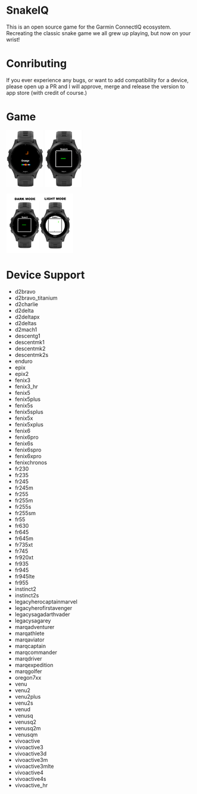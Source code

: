 # SnakeIQ

This is an open source game for the Garmin ConnectIQ ecosystem. Recreating the classic snake game we all grew up playing, but now on your wrist!

# Conributing 

If you ever experience any bugs, or want to add compatibility for a device, please open up a PR and I will approve, merge and release the version to app store (with credit of course.)

# Game

<p align="left">
<img src="ReadMeResources/ChangeSnakeColor.png" width="100" alt="">
<img src="ReadMeResources/GamePlay.png" width="100" alt="">
</p>

<p align="left">
<img src="ReadMeResources/DisplayMode.png" width="180" alt="">
</p>

# Device Support

- d2bravo
- d2bravo_titanium
- d2charlie
- d2delta
- d2deltapx
- d2deltas
- d2mach1
- descentg1
- descentmk1
- descentmk2
- descentmk2s
- enduro
- epix
- epix2
- fenix3
- fenix3_hr
- fenix5
- fenix5plus
- fenix5s
- fenix5splus
- fenix5x
- fenix5xplus
- fenix6
- fenix6pro
- fenix6s
- fenix6spro
- fenix6xpro
- fenixchronos
- fr230
- fr235
- fr245
- fr245m
- fr255
- fr255m
- fr255s
- fr255sm
- fr55
- fr630
- fr645
- fr645m
- fr735xt
- fr745
- fr920xt
- fr935
- fr945
- fr945lte
- fr955
- instinct2
- instinct2s
- legacyherocaptainmarvel
- legacyherofirstavenger
- legacysagadarthvader
- legacysagarey
- marqadventurer
- marqathlete
- marqaviator
- marqcaptain
- marqcommander
- marqdriver
- marqexpedition
- marqgolfer
- oregon7xx
- venu
- venu2
- venu2plus
- venu2s
- venud
- venusq
- venusq2
- venusq2m
- venusqm
- vivoactive
- vivoactive3
- vivoactive3d
- vivoactive3m
- vivoactive3mlte
- vivoactive4
- vivoactive4s
- vivoactive_hr
